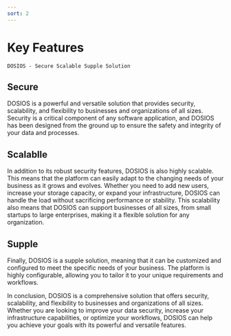 ```yaml
---
sort: 2
---
```


# Key Features 

```note
DOSIOS - Secure Scalable Supple Solution
```

## Secure
DOSIOS is a powerful and versatile solution that provides security, scalability, and flexibility to businesses and organizations of all sizes. Security is a critical component of any software application, and DOSIOS has been designed from the ground up to ensure the safety and integrity of your data and processes. 

## Scalablle
In addition to its robust security features, DOSIOS is also highly scalable. This means that the platform can easily adapt to the changing needs of your business as it grows and evolves. Whether you need to add new users, increase your storage capacity, or expand your infrastructure, DOSIOS can handle the load without sacrificing performance or stability. This scalability also means that DOSIOS can support businesses of all sizes, from small startups to large enterprises, making it a flexible solution for any organization.

## Supple
Finally, DOSIOS is a supple solution, meaning that it can be customized and configured to meet the specific needs of your business. The platform is highly configurable, allowing you to tailor it to your unique requirements and workflows.



In conclusion, DOSIOS is a comprehensive solution that offers security, scalability, and flexibility to businesses and organizations of all sizes. Whether you are looking to improve your data security, increase your infrastructure capabilities, or optimize your workflows, DOSIOS can help you achieve your goals with its powerful and versatile features.